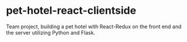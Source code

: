 # pet-hotel-react-clientside
Team project, building a pet hotel with React-Redux on the front end and the server utilizing Python and Flask.
